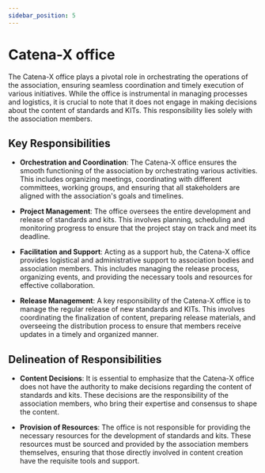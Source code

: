 ```yaml
---
sidebar_position: 5
---
```


# Catena-X office

The Catena-X office plays a pivotal role in orchestrating the operations of the association, ensuring seamless coordination and timely execution of various initiatives. While the office is instrumental in managing processes and logistics, it is crucial to note that it does not engage in making decisions about the content of standards and KITs. This responsibility lies solely with the association members.

## Key Responsibilities

- **Orchestration and Coordination**: The Catena-X office ensures the smooth functioning of the association by orchestrating various activities. This includes organizing meetings, coordinating with different committees, working groups, and ensuring that all stakeholders are aligned with the association's goals and timelines.

- **Project Management**: The office oversees the entire development and release of standards and kits. This involves planning, scheduling and monitoring progress to ensure that the project stay on track and meet its deadline.

- **Facilitation and Support**: Acting as a support hub, the Catena-X office provides logistical and administrative support to association bodies and association members. This includes managing the release process, organizing events, and providing the necessary tools and resources for effective collaboration.

- **Release Management**: A key responsibility of the Catena-X office is to manage the regular release of new standards and KITs. This involves coordinating the finalization of content, preparing release materials, and overseeing the distribution process to ensure that members receive updates in a timely and organized manner.

## Delineation of Responsibilities

- **Content Decisions**: It is essential to emphasize that the Catena-X office does not have the authority to make decisions regarding the content of standards and kits. These decisions are the responsibility of the association members, who bring their expertise and consensus to shape the content.

- **Provision of Resources**: The office is not responsible for providing the necessary resources for the development of standards and kits. These resources must be sourced and provided by the association members themselves, ensuring that those directly involved in content creation have the requisite tools and support.
